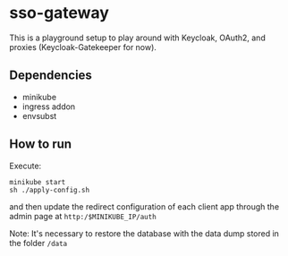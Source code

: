 # sso-gateway
This is a playground setup to play around with Keycloak, OAuth2, and proxies (Keycloak-Gatekeeper for now).


## Dependencies
- minikube
- ingress addon
- envsubst


## How to run

Execute:
```
minikube start
sh ./apply-config.sh
```

and then update the redirect configuration of each client app through the admin page at `http:/$MINIKUBE_IP/auth`


Note: It's necessary to restore the database with the data dump stored in the folder `/data`
